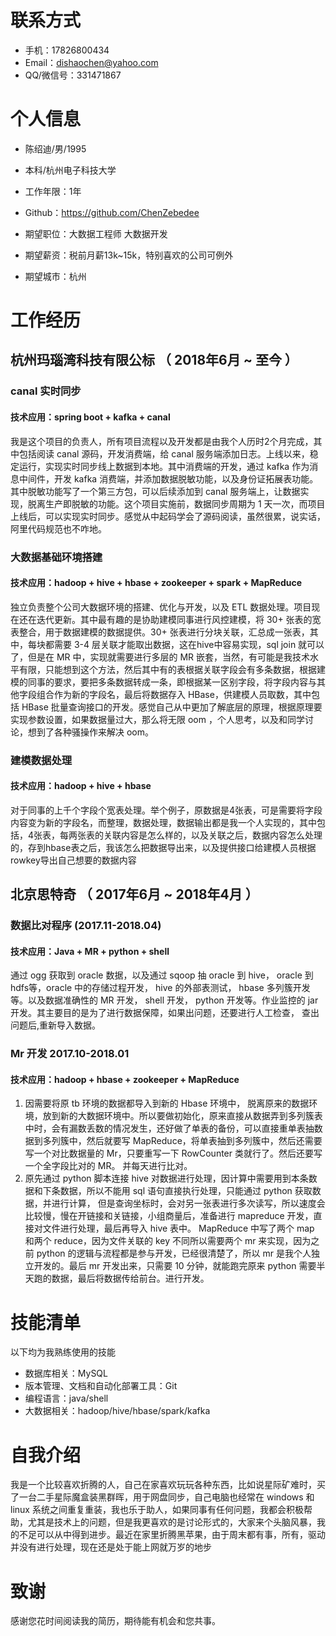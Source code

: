 # 联系方式

- 手机：17826800434
- Email：dishaochen@yahoo.com 
- QQ/微信号：331471867

# 个人信息

 - 陈绍迪/男/1995 
 - 本科/杭州电子科技大学 
 - 工作年限：1年
 - Github：https://github.com/ChenZebedee

 - 期望职位：大数据工程师 大数据开发
 - 期望薪资：税前月薪13k~15k，特别喜欢的公司可例外
 - 期望城市：杭州



# 工作经历

## 杭州玛瑙湾科技有限公标 （ 2018年6月 ~ 至今 ）

### canal 实时同步
#### 技术应用：spring boot +  kafka + canal
我是这个项目的负责人，所有项目流程以及开发都是由我个人历时2个月完成，其中包括阅读 canal 源码，开发消费端，给 canal 服务端添加日志。上线以来，稳定运行，实现实时同步线上数据到本地。其中消费端的开发，通过 kafka 作为消息中间件，开发 kafka 消费端，并添加数据脱敏功能，以及身份证拓展表功能。其中脱敏功能写了一个第三方包，可以后续添加到 canal 服务端上，让数据实现，脱离生产即脱敏的功能。这个项目实施前，数据同步周期为 1 天一次，而项目上线后，可以实现实时同步。感觉从中起码学会了源码阅读，虽然很累，说实话，阿里代码规范也不咋地。

### 大数据基础环境搭建
#### 技术应用：hadoop + hive + hbase + zookeeper + spark + MapReduce
独立负责整个公司大数据环境的搭建、优化与开发，以及 ETL 数据处理。项目现在还在迭代更新。其中最有趣的是协助建模同事进行风控建模，将 30+ 张表的宽表整合，用于数据建模的数据提供。30+ 张表进行分块关联，汇总成一张表，其中，每块都需要 3-4 层关联才能取出数据，这在hive中容易实现，sql join 就可以了，但是在 MR 中，实现就需要进行多层的 MR 嵌套，当然，有可能是我技术水平有限，只能想到这个方法，然后其中有的表根据关联字段会有多条数据，根据建模的同事的要求，要把多条数据转成一条，即根据某一区别字段，将字段内容与其他字段组合作为新的字段名，最后将数据存入 HBase，供建模人员取数，其中包括 HBase 批量查询接口的开发。感觉自己从中更加了解底层的原理，根据原理要实现参数设置，如果数据量过大，那么将无限 oom ，个人思考，以及和同学讨论，想到了各种骚操作来解决 oom。

### 建模数据处理
#### 技术应用：hadoop + hive + hbase
对于同事的上千个字段个宽表处理。举个例子，原数据是4张表，可是需要将字段内容变为新的字段名，而整理，数据处理，数据输出都是我一个人实现的，其中包括，4张表，每两张表的关联内容是怎么样的，以及关联之后，数据内容怎么处理的，存到hbase表之后，我该怎么把数据导出来，以及提供接口给建模人员根据rowkey导出自己想要的数据内容

  
## 北京思特奇 （ 2017年6月 ~ 2018年4月 ）

### 数据比对程序 (2017.11-2018.04)
#### 技术应用：Java + MR + python + shell
通过 ogg 获取到 oracle 数据，以及通过 sqoop 抽 oracle 到 hive， oracle 到 hdfs等，oracle 中的存储过程开发， hive 的外部表测试， hbase 多列簇开发等。以及数据准确性的 MR 开发， shell 开发， python 开发等。作业监控的 jar 开发。其主要目的是为了进行数据保障，如果出问题，还要进行人工检查， 查出问题后,重新导入数据。    


### Mr 开发 2017.10-2018.01
#### 技术应用：hadoop + hbase + zookeeper + MapReduce
1. 因需要将原 tb 环境的数据都导入到新的 Hbase 环境中， 脱离原来的数据环境，放到新的大数据环境中。所以要做初始化，原来直接从数据弄到多列簇表中时，会有漏数丢数的情况发生，还好做了单表的备份，可以直接重单表抽数据到多列簇中，然后就要写 MapReduce，将单表抽到多列簇中，然后还需要写一个对比数据量的 Mr，只要重写一下 RowCounter 类就行了。然后还要写一个全字段比对的 MR。 并每天进行比对。
2. 原先通过 python 脚本连接 hive 对数据进行处理，因计算中需要用到本条数据和下条数据，所以不能用 sql 语句直接执行处理，只能通过 python 获取数据，并进行计算， 但是查询坐标时，会对另一张表进行多次读写，所以速度会比较慢，慢在开链接和关链接，小组商量后，准备进行 mapreduce 开发，直接对文件进行处理，最后再导入 hive 表中。 MapReduce 中写了两个 map 和两个 reduce，因为文件关联的 key 不同所以需要两个 mr 来实现，因为之前 python 的逻辑与流程都是参与开发，已经很清楚了，所以 mr 是我个人独立开发的。最后 mr 开发出来，只需要 10 分钟，就能跑完原来 python 需要半天跑的数据，最后将数据传给前台。进行开发。 

  
  
# 技能清单
以下均为我熟练使用的技能

- 数据库相关：MySQL
- 版本管理、文档和自动化部署工具：Git
- 编程语言：java/shell
- 大数据相关：hadoop/hive/hbase/spark/kafka 

# 自我介绍
我是一个比较喜欢折腾的人，自己在家喜欢玩玩各种东西，比如说星际矿难时，买了一台二手星际魔盒装黑群晖，用于网盘同步，自己电脑也经常在 windows 和 linux 系统之间重复重装，我也乐于助人，如果同事有任何问题，我都会积极帮助，尤其是技术上的问题，但是我更喜欢的是讨论形式的，大家来个头脑风暴，我的不足可以从中得到进步。最近在家里折腾黑苹果，由于周末都有事，所有，驱动并没有进行处理，现在还是处于能上网就万岁的地步

# 致谢
感谢您花时间阅读我的简历，期待能有机会和您共事。
